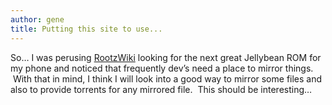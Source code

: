```yaml
---
author: gene
title: Putting this site to use...
---
```



So… I was perusing [RootzWiki](http://rootzwiki.com) looking for the next great Jellybean ROM for my phone and noticed that frequently dev’s need a place to mirror things.  With that in mind, I think I will look into a good way to mirror some files and also to provide torrents for any mirrored file.  This should be interesting…



